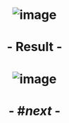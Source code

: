 # <p align="center"> ![image](https://github.com/ChrstphrChevalier/42Cursus/assets/146819291/5c9cde0e-0035-4a75-b852-b3cd4a1fb9f0) </p>

# <p align="center"> - Result - </p>

# <p align="center"> ![image](https://github.com/user-attachments/assets/9ebc40ee-77e1-4ec7-86e9-ee1b5ac28526) </p>

# <p align="center"> - #*next* - </p>
